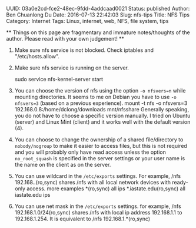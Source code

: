 UUID: 03a0e2cd-fce2-48ec-9fdd-4addcaad0021
Status: published
Author: Ben Chuanlong Du
Date: 2016-07-13 22:42:03
Slug: nfs-tips
Title: NFS Tips
Category: Internet
Tags: Linux, internet, web, NFS, file system, tips

**
Things on this page are fragmentary and immature notes/thoughts of the author. 
Please read with your own judgement!
**
 

1. Make sure nfs service is not blocked. 
Check iptables and "/etc/hosts.allow".

2. Make sure nfs service is running on the server.

    sudo service nfs-kernel-server start

2. You can choose the version of nfs using the option `-o nfsvers=n`
while mounting directories.
It seems to me on Debian you have to use `-o nfsvers=3` (based on a previous experience).
    mount -t nfs -o nfsvers=3 192.168.0.8:/home/dclong/downloads mnt/nfsshare
Generally speaking, you do not have to choose a specific version manually.
I tried on Ubuntu (server) and Linux Mint (client) and it works well with the default version (4). 

3. You can choose to change the ownership of a shared file/directory to `nobody/nogroup`
to make it easier to access files,
but this is not required 
and you will probably only have read access unless the option `no_root_squash`
is specified in the server settings 
or your user name is the name on the client as on the server.

4. You can use wildcard in the `/etc/exports` settings. 
For example,
    /nfs 192.168.*.*(ro,sync)
shares /nfs with all local network devices with ready-only access.
more examples
    *(ro,sync) all ips
    *.iastate.edu(ro,sync) all iastate.edu ips

5. You can use net mask in the `/etc/exports` settings.
for example,
    /nfs 192.168.1.0/24(ro,sync)
shares /nfs with local ip address 192.168.1.1 to 192.168.1.254. 
It is equivalent to 
    /nfs 192.168.1.*(ro,sync)
